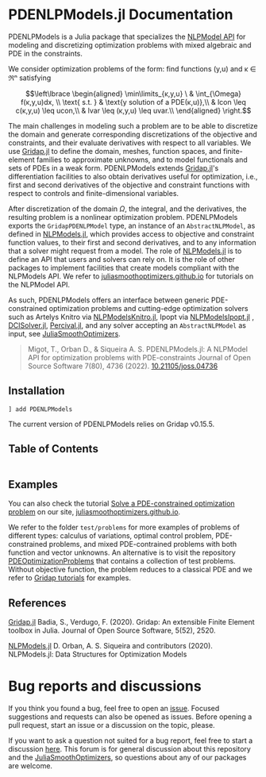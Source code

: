 # PDENLPModels.jl Documentation

PDENLPModels is a Julia package that specializes the [NLPModel API](https://github.com/JuliaSmoothOptimizers/NLPModels.jl) for modeling and discretizing optimization problems with mixed algebraic and PDE in the constraints.

We consider optimization problems of the form: find functions (y,u) and κ ∈ ℜⁿ satisfying
```math
\left\lbrace
\begin{aligned}
\min\limits_{κ,y,u} \  & \int_{\Omega} f(κ,y,u)dx, \\
\text{ s.t. } & \text{y solution of a PDE(κ,u)},\\
                  & lcon \leq c(κ,y,u) \leq ucon,\\
                  & lvar \leq (κ,y,u)  \leq uvar.\\
\end{aligned}
\right.
```

The main challenges in modeling such a problem are to be able to discretize the domain and generate corresponding discretizations of the objective and constraints, and their evaluate derivatives with respect to all variables.
We use [Gridap.jl](https://github.com/gridap/Gridap.jl) to define the domain, meshes, function spaces, and finite-element families to approximate unknowns, and to model functionals and sets of PDEs in a weak form. 
PDENLPModels extends [Gridap.jl](https://github.com/gridap/Gridap.jl)'s differentiation facilities to also obtain derivatives useful for optimization, i.e., first and second derivatives of the objective and constraint functions with respect to controls and finite-dimensional variables.

After discretization of the domain $\Omega$, the integral, and the derivatives, the resulting problem is a nonlinear optimization problem.
PDENLPModels exports the `GridapPDENLPModel` type, an instance of an `AbstractNLPModel`, as defined in [NLPModels.jl](https://github.com/JuliaSmoothOptimizers/NLPModels.jl), which provides access to objective and constraint function values, to their first and second derivatives, and to any information that a solver might request from a model. 
The role of [NLPModels.jl](https://github.com/JuliaSmoothOptimizers/NLPModels.jl) is to define an API that users and solvers can rely on. It is the role of other packages to implement facilities that create models compliant with the NLPModels API. We refer to [juliasmoothoptimizers.github.io](https://juliasmoothoptimizers.github.io) for tutorials on the NLPModel API.

As such, PDENLPModels offers an interface between generic PDE-constrained optimization problems and cutting-edge optimization solvers such as Artelys Knitro via [NLPModelsKnitro.jl](https://github.com/JuliaSmoothOptimizers/NLPModelsKnitro.jl), Ipopt via [NLPModelsIpopt.jl](https://github.com/JuliaSmoothOptimizers/NLPModelsIpopt.jl) , [DCISolver.jl](https://github.com/JuliaSmoothOptimizers/DCISolver.jl), [Percival.jl](https://github.com/JuliaSmoothOptimizers/Percival.jl), and any solver accepting an `AbstractNLPModel` as input, see [JuliaSmoothOptimizers](https://juliasmoothoptimizers.github.io).

> Migot, T., Orban D., & Siqueira A. S.
> PDENLPModels.jl: A NLPModel API for optimization problems with PDE-constraints
> Journal of Open Source Software 7(80), 4736 (2022).
> [10.21105/joss.04736](https://doi.org/10.21105/joss.04736)

## Installation

```
] add PDENLPModels
```
The current version of PDENLPModels relies on Gridap v0.15.5.

## Table of Contents

```@contents
```

## Examples

You can also check the tutorial [Solve a PDE-constrained optimization problem](https://juliasmoothoptimizers.github.io/tutorials/introduction-to-pdenlpmodels/) on our site, [juliasmoothoptimizers.github.io](https://juliasmoothoptimizers.github.io).

We refer to the folder `test/problems` for more examples of problems of different types: calculus of variations, optimal control problem, PDE-constrained problems, and mixed PDE-contrained problems with both function and vector unknowns. An alternative is to visit the repository [PDEOptimizationProblems](https://github.com/tmigot/PDEOptimizationProblems) that contains a collection of test problems. Without objective function, the problem reduces to a classical PDE and we refer to [Gridap tutorials](https://github.com/gridap/Tutorials) for examples.

## References

[Gridap.jl](https://github.com/gridap/Gridap.jl)
Badia, S., Verdugo, F. (2020). Gridap: An extensible Finite Element toolbox in Julia.
Journal of Open Source Software, 5(52), 2520.


[NLPModels.jl](https://github.com/JuliaSmoothOptimizers/NLPModels.jl)
D. Orban, A. S. Siqueira and contributors (2020). NLPModels.jl: Data Structures for Optimization Models

# Bug reports and discussions

If you think you found a bug, feel free to open an [issue](https://github.com/JuliaSmoothOptimizers/PDENLPModels.jl/issues).
Focused suggestions and requests can also be opened as issues. Before opening a pull request, start an issue or a discussion on the topic, please.

If you want to ask a question not suited for a bug report, feel free to start a discussion [here](https://github.com/JuliaSmoothOptimizers/Organization/discussions). This forum is for general discussion about this repository and the [JuliaSmoothOptimizers](https://github.com/JuliaSmoothOptimizers), so questions about any of our packages are welcome.
